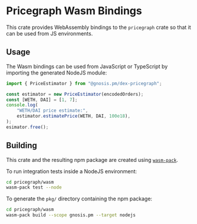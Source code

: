 # Pricegraph Wasm Bindings

This crate provides WebAssembly bindings to the `pricegraph` crate so that it
can be used from JS environments.

## Usage

The Wasm bindings can be used from JavaScript or TypeScript by importing the
generated NodeJS module:

```js
import { PriceEstimator } from "@gnosis.pm/dex-pricegraph";

const estimator = new PriceEstimator(encodedOrders);
const [WETH, DAI] = [1, 7];
console.log(
    "WETH/DAI price estimate:",
    estimator.estimatePrice(WETH, DAI, 100e18),
);
esimator.free();
```

## Building

This crate and the resulting npm package are created using
[`wasm-pack`](https://rustwasm.github.io/wasm-pack/).

To run integration tests inside a NodeJS environment:
```sh
cd pricegraph/wasm
wasm-pack test --node
```

To generate the `pkg/` directory containing the npm package:
```sh
cd pricegraph/wasm
wasm-pack build --scope gnosis.pm --target nodejs
```
